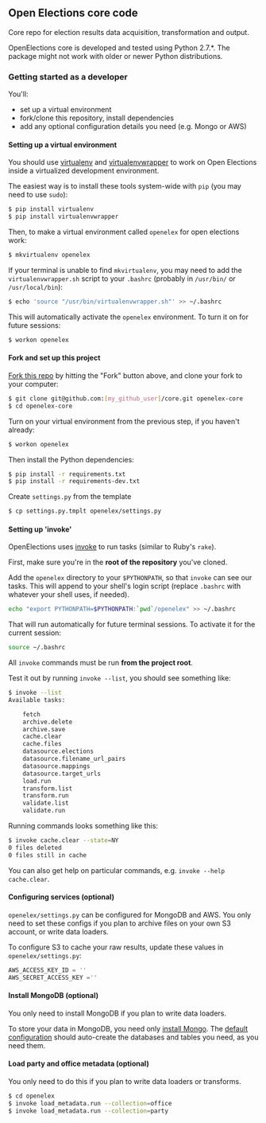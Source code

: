 ## Open Elections core code

Core repo for election results data acquisition, transformation and output.

OpenElections core is developed and tested using Python 2.7.*. The package
might not work with older or newer Python distributions.

### Getting started as a developer

You'll:

* set up a virtual environment
* fork/clone this repository, install dependencies
* add any optional configuration details you need (e.g. Mongo or AWS)

#### Setting up a virtual environment

You should use [virtualenv](http://www.virtualenv.org/en/latest/) and [virtualenvwrapper](http://virtualenvwrapper.readthedocs.org/) to work on Open Elections inside a virtualized development environment.

The easiest way is to install these tools system-wide with `pip` (you may need to use `sudo`):

```bash
$ pip install virtualenv
$ pip install virtualenvwrapper
```

Then, to make a virtual environment called `openelex` for open elections work:

```bash
$ mkvirtualenv openelex
```

If your terminal is unable to find `mkvirtualenv`, you may need to add the `virtualenvwrapper.sh` script to your `.bashrc` (probably in `/usr/bin/` or `/usr/local/bin`):

```bash
$ echo 'source "/usr/bin/virtualenvwrapper.sh"' >> ~/.bashrc
```

This will automatically activate the `openelex` environment. To turn it on for future sessions:

```bash
$ workon openelex
```

#### Fork and set up this project

[Fork this repo](https://help.github.com/articles/fork-a-repo) by hitting the "Fork" button above, and clone your fork to your computer:

```bash
$ git clone git@github.com:[my_github_user]/core.git openelex-core
$ cd openelex-core
```

Turn on your virtual environment from the previous step, if you haven't already:

```bash
$ workon openelex
```

Then install the Python dependencies:

```bash
$ pip install -r requirements.txt
$ pip install -r requirements-dev.txt
```

Create `settings.py` from the template

```bash
$ cp settings.py.tmplt openelex/settings.py
```

#### Setting up 'invoke'

OpenElections uses [invoke](http://docs.pyinvoke.org/en/latest/) to run tasks (similar to Ruby's `rake`).

First, make sure you're in the **root of the repository** you've cloned.

Add the `openelex` directory to your `$PYTHONPATH`, so that `invoke` can see our tasks. This will append to your shell's login script (replace `.bashrc` with whatever your shell uses, if needed).

```bash
echo "export PYTHONPATH=$PYTHONPATH:`pwd`/openelex" >> ~/.bashrc
```

That will run automatically for future terminal sessions. To activate it for the current session:

```bash
source ~/.bashrc
```

All `invoke` commands must be run **from the project root**.

Test it out by running `invoke --list`, you should see something like:

```bash
$ invoke --list
Available tasks:

    fetch
    archive.delete
    archive.save
    cache.clear
    cache.files
    datasource.elections
    datasource.filename_url_pairs
    datasource.mappings
    datasource.target_urls
    load.run
    transform.list
    transform.run
    validate.list
    validate.run
```

Running commands looks something like this:

```bash
$ invoke cache.clear --state=NY
0 files deleted
0 files still in cache
```

You can also get help on particular commands, e.g. `invoke --help cache.clear`.

#### Configuring services (optional)

`openelex/settings.py` can be configured for MongoDB and AWS. You only need to set these configs if you plan to archive files on your own S3 account, or write data loaders.

To configure S3 to cache your raw results, update these values in `openelex/settings.py`:

```python
AWS_ACCESS_KEY_ID = ''
AWS_SECRET_ACCESS_KEY =''
```

#### Install MongoDB (optional)

You only need to install MongoDB if you plan to write data loaders.

To store your data in MongoDB, you need only [install Mongo](http://docs.mongodb.org/manual/installation/). The [default configuration](https://github.com/openelections/core/blob/master/settings.py.tmplt#L5-L18) should auto-create the databases and tables you need, as you need them.

#### Load party and office metadata (optional)

You only need to do this if you plan to write data loaders or transforms.

```bash
$ cd openelex
$ invoke load_metadata.run --collection=office
$ invoke load_metadata.run --collection=party
```
